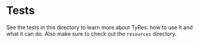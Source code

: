 # Tests

See the tests in this directory to learn more about TyRes: how to use it and what it can do. Also make sure to check out
the `resources` directory.